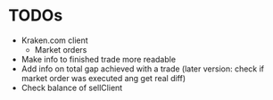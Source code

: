 # TODOs

* Kraken.com client
    * Market orders
* Make info to finished trade more readable
* Add info on total gap achieved with a trade (later version: check if market order was executed ang get real diff)
* Check balance of sellClient